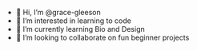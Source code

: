 - 👋 Hi, I’m @grace-gleeson
- 👀 I’m interested in learning to code
- 🌱 I’m currently learning Bio and Design
- 💞️ I’m looking to collaborate on fun beginner projects

<!---
grace-gleeson/grace-gleeson is a ✨ special ✨ repository because its `README.md` (this file) appears on your GitHub profile.
You can click the Preview link to take a look at your changes.
--->
